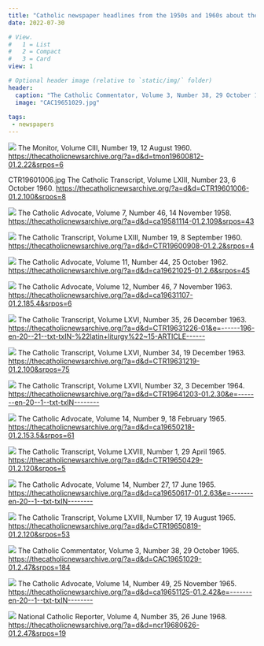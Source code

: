 ```yaml
---
title: "Catholic newspaper headlines from the 1950s and 1960s about the liturgical reforms"
date: 2022-07-30

# View.
#   1 = List
#   2 = Compact
#   3 = Card
view: 1

# Optional header image (relative to `static/img/` folder)
header:
  caption: "The Catholic Commentator, Volume 3, Number 38, 29 October 1965."
  image: "CAC19651029.jpg"
  
tags:
 - newspapers
---
```


![](/uploads/headlines/tmon19600812.jpg)
The Monitor, Volume CIII, Number 19, 12 August 1960. https://thecatholicnewsarchive.org/?a=d&d=tmon19600812-01.2.22&srpos=6

CTR19601006.jpg
The Catholic Transcript, Volume LXIII, Number 23, 6 October 1960. https://thecatholicnewsarchive.org/?a=d&d=CTR19601006-01.2.100&srpos=8

![](/uploads/headlines/ca19581114.jpg)
The Catholic Advocate, Volume 7, Number 46, 14 November 1958. https://thecatholicnewsarchive.org/?a=d&d=ca19581114-01.2.109&srpos=43

![](/uploads/headlines/CTR19600908.jpg)
The Catholic Transcript, Volume LXIII, Number 19, 8 September 1960. https://thecatholicnewsarchive.org/?a=d&d=CTR19600908-01.2.2&srpos=4

![](/uploads/headlines/ca19621025.jpg)
The Catholic Advocate, Volume 11, Number 44, 25 October 1962. https://thecatholicnewsarchive.org/?a=d&d=ca19621025-01.2.6&srpos=45

![](/uploads/headlines/ca19631107.jpg)
The Catholic Advocate, Volume 12, Number 46, 7 November 1963. https://thecatholicnewsarchive.org/?a=d&d=ca19631107-01.2.185.4&srpos=6

![](/uploads/headlines/CTR19631226.jpg)
The Catholic Transcript, Volume LXVI, Number 35, 26 December 1963. https://thecatholicnewsarchive.org/?a=d&d=CTR19631226-01&e=------196-en-20--21--txt-txIN-%22latin+liturgy%22~15-ARTICLE------

![](/uploads/headlines/CTR19631219.jpg)
The Catholic Transcript, Volume LXVI, Number 34, 19 December 1963. https://thecatholicnewsarchive.org/?a=d&d=CTR19631219-01.2.100&srpos=75

![](/uploads/headlines/CTR19641203.jpg)
The Catholic Transcript, Volume LXVII, Number 32, 3 December 1964. https://thecatholicnewsarchive.org/?a=d&d=CTR19641203-01.2.30&e=-------en-20--1--txt-txIN--------

![](/uploads/headlines/ca19650218.jpg)
The Catholic Advocate, Volume 14, Number 9, 18 February 1965. https://thecatholicnewsarchive.org/?a=d&d=ca19650218-01.2.153.5&srpos=61

![](/uploads/headlines/CTR19650429.jpg)
The Catholic Transcript, Volume LXVIII, Number 1, 29 April 1965. https://thecatholicnewsarchive.org/?a=d&d=CTR19650429-01.2.120&srpos=5

![](/uploads/headlines/ca19650617.jpg)
The Catholic Advocate, Volume 14, Number 27, 17 June 1965. https://thecatholicnewsarchive.org/?a=d&d=ca19650617-01.2.63&e=-------en-20--1--txt-txIN--------

![](/uploads/headlines/CTR19650819.jpg)
The Catholic Transcript, Volume LXVIII, Number 17, 19 August 1965. https://thecatholicnewsarchive.org/?a=d&d=CTR19650819-01.2.120&srpos=53

![](/uploads/headlines/CAC19651029.jpg)
The Catholic Commentator, Volume 3, Number 38, 29 October 1965. https://thecatholicnewsarchive.org/?a=d&d=CAC19651029-01.2.47&srpos=184

![](/uploads/headlines/ca19651125.jpg)
The Catholic Advocate, Volume 14, Number 49, 25 November 1965. https://thecatholicnewsarchive.org/?a=d&d=ca19651125-01.2.42&e=-------en-20--1--txt-txIN--------

![](/uploads/headlines/ncr19680626.jpg)
National Catholic Reporter, Volume 4, Number 35, 26 June 1968. https://thecatholicnewsarchive.org/?a=d&d=ncr19680626-01.2.47&srpos=19
